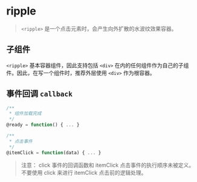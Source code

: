 # ripple

> `<ripple>` 是一个点击元素时，会产生向外扩散的水波纹效果容器。

## 子组件

`<ripple>` 基本容器组件，因此支持包括 `<div>` 在内的任何组件作为自己的子组件。因此，在写一个组件时，推荐外层使用 `<div>` 作为根容器。

## 事件回调 `callback`

``` js
/**
 * 组件加载完成
 */
@ready = function() { ... }

/**
 * 点击事件
 */
@itemClick = function(data) { ... }
```

> 注意： click 事件的回调函数和 itemClick 点击事件的执行顺序未被定义。不要使用 click 来进行 itemClick 点击前的逻辑处理。

